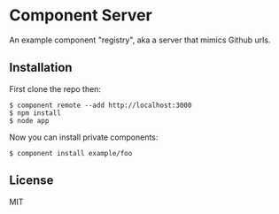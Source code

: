 
# Component Server

  An example component "registry", aka a server that mimics Github urls.

## Installation

  First clone the repo then:

```
$ component remote --add http://localhost:3000
$ npm install
$ node app
```

  Now you can install private components:

```
$ component install example/foo
```

## License

  MIT

